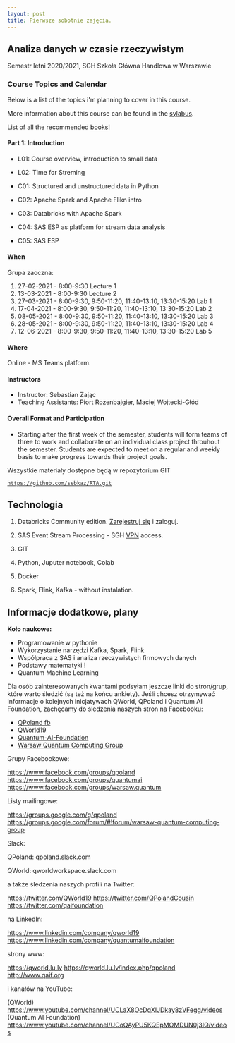 ```yaml
---
layout: post
title: Pierwsze sobotnie zajęcia. 
---
```


## Analiza danych w czasie rzeczywistym

Semestr letni 2020/2021, 
SGH Szkoła Główna Handlowa w Warszawie


### Course Topics and Calendar

Below is a list of the topics i'm planning to cover in this course. 

More information about this course can be found in the [sylabus](/RealTime/syllabus).

List of all the recommended [books](/RealTime/ksiazki)!

#### Part 1: Introduction

- L01: Course overview, introduction to small data 
- L02: Time for Streming 

- C01: Structured and unstructured data in Python 
- C02: Apache Spark and Apache Flikn intro
- C03: Databricks with Apache Spark
- C04: SAS ESP as platform for stream data analysis
- C05: SAS ESP 



#### When

Grupa zaoczna:

1. 27-02-2021 - 8:00-9:30 Lecture 1 
2. 13-03-2021 - 8:00-9:30 Lecture 2 
3. 27-03-2021 - 8:00-9:30, 9:50-11:20, 11:40-13:10, 13:30-15:20 Lab 1 
4. 17-04-2021 - 8:00-9:30, 9:50-11:20, 11:40-13:10, 13:30-15:20 Lab 2
5. 08-05-2021 - 8:00-9:30, 9:50-11:20, 11:40-13:10, 13:30-15:20 Lab 3
6. 28-05-2021 - 8:00-9:30, 9:50-11:20, 11:40-13:10, 13:30-15:20 Lab 4
7. 12-06-2021 - 8:00-9:30, 9:50-11:20, 11:40-13:10, 13:30-15:20 Lab 5



#### Where

Online - MS Teams platform.

#### Instructors

- Instructor: Sebastian Zając
- Teaching Assistants: Piort Rozenbajgier, Maciej Wojtecki-Głód

#### Overall Format and Participation

- Starting after the first week of the semester, students will form teams of three to work and collaborate on an individual class project throuhout the semester. Students are expected to meet on a regular and weekly basis to make progress towards their project goals.


Wszystkie materiały dostępne będą w repozytorium GIT 

[`https://github.com/sebkaz/RTA.git`](https://github.com/sebkaz/RTA.git)


## Technologia

1. Databricks Community edition. [Zarejestruj się](https://community.cloud.databricks.com/login.html) i zaloguj. 

2. SAS Event Stream Processing - SGH [VPN](https://ssl-administracja.sgh.waw.pl/pl/ctiii/Strony/usluga_VPN.aspx) access. 

3. GIT

4. Python, Juputer notebook, Colab

5. Docker 

6. Spark, Flink, Kafka - without instalation.


## Informacje dodatkowe, plany 

**Koło naukowe:**

- Programowanie w pythonie
- Wykorzystanie narzędzi Kafka, Spark, Flink
- Współpraca z SAS i analiza rzeczywistych firmowych danych
- Podstawy matematyki !
- Quantum Machine Learning

Dla osób zainteresowanych kwantami podsyłam jeszcze linki do stron/grup, które warto śledzić (są też na końcu ankiety).
Jeśli chcesz otrzymywać informacje o kolejnych inicjatywach QWorld, QPoland i Quantum AI Foundation, zachęcamy do śledzenia naszych stron na Facebooku:

- [QPoland fb](https://www.facebook.com/QPoland-110308580421373)
- [QWorld19](https://www.facebook.com/qworld19)
- [Quantum-AI-Foundation](https://www.facebook.com/Quantum-AI-Foundation-101363181408726)
- [Warsaw Quantum Computing Group](https://www.facebook.com/Warsaw-Quantum-Computing-Group-1936160966506139)

Grupy Facebookowe: 

https://www.facebook.com/groups/qpoland
https://www.facebook.com/groups/quantumai
https://www.facebook.com/groups/warsaw.quantum

Listy mailingowe:

https://groups.google.com/g/qpoland
https://groups.google.com/forum/#!forum/warsaw-quantum-computing-group

Slack:

QPoland: qpoland.slack.com

QWorld: qworldworkspace.slack.com

a także śledzenia naszych profili na Twitter:

https://twitter.com/QWorld19
https://twitter.com/QPolandCousin
https://twitter.com/qaifoundation

na LinkedIn:

https://www.linkedin.com/company/qworld19
https://www.linkedin.com/company/quantumaifoundation

strony www:

https://qworld.lu.lv
https://qworld.lu.lv/index.php/qpoland
http://www.qaif.org

i kanałów na YouTube:

(QWorld) https://www.youtube.com/channel/UCLaX8OcDqXlJDkay8zVFegg/videos
(Quantum AI Foundation) https://www.youtube.com/channel/UCoQAyPU5KQEpMOMDUN0j3IQ/videos

















